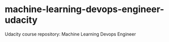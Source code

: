 # machine-learning-devops-engineer-udacity
Udacity course repository: Machine Learning Devops Engineer
